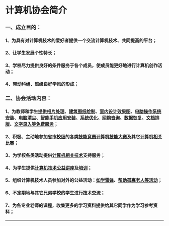 # 计算机协会简介<br>
### 一、成立目的：<br>
#### 1、为具有对计算机技术的爱好者提供一个交流计算机技术、共同提高的平台；<br>
#### 2、让学生发展个性特长；<br>
#### 3、学校尽力提供良好的条件服务于各个成员，使成员能更好地进行计算机创作活动；<br>
#### 4、带动科组、班级良好学风的形成；<br>

### 二、协会活动内容：<br>
#### 1、为教师和学生<u>提供相片处理</u>、<u>建筑图纸绘制</u>、<u>室内设计效果图</u>、<u>电脑操作系统安装</u>、<u>电脑清尘</u>、<u>智能手机应用安装</u>、<u>系统优化</u>、<u>网购咨询</u>、<u>数据恢复</u>、<u>文档排版</u>、<u>文字录入等免费服务</u>；<br>
#### 2、积极、主动地参加<u>省市校级</u>的各类<u>技能竞赛计算机技能大赛</u>及其它<u>计算机相关比赛</u>；<br>
#### 3、为学校各类活动提供<u>计算机相关技术</u>支持服务；<br>
#### 4、为学生提供<u>计算机技术公益讲座</u>及<u>培训</u>；<br>
#### 5、组织计算机技术人员参加对外的公益活动：<u>如学雷锋</u>、<u>帮助孤寡老人等活动</u>；<br>
#### 6、不定期地与其它兄弟学校的学生进行<u>技术交流</u>；<br>
#### 7、为各专业老师的课程，收集更多的学习资料提供给其它同学作为学习参考资料；<br>
---